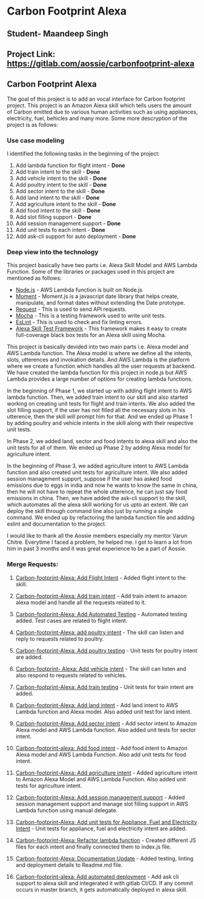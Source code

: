 # Carbon Footprint Alexa

## Student- Maandeep Singh
## Project Link: https://gitlab.com/aossie/carbonfootprint-alexa

## Carbon Footprint Alexa
The goal of this project is to add an vocal interface for Carbon footprint project. This project is an Amazon Alexa skill which tells users the amount of Carbon emitted due to various human activities such as using appliances, electricity, fuel, behicles and many more. Some more descryption of the project is as follows:

### Use case modeling

I identified the following tasks in the beginning of the project:
1. Add lambda function for flight intent - **Done**
2. Add train intent to the skill - **Done**
3. Add vehicle intent to the skill - **Done**
4. Add poultry intent to the skill - **Done**
5. Add sector intent to the skill - **Done**
6. Add land intent to the skill - **Done**
7. Add agriculture intent to the skill - **Done**
8. Add food intent to the skill - **Done**
9. Add slot filling support - **Done**
10. Add session management support - **Done**
11. Add unit tests fo each intent - **Done**
12. Add ask-cli support for auto deployment - **Done**

### Deep view into the technology
This project basically have two parts i.e. Alexa Skill Model and AWS Lambda Function. Some of the libraries or packages used in this project are mentioned as follows:
 * [Node.js]() - AWS Lambda function is built on Node.js
 * [Moment](https://momentjs.com/docs/) - Moment.js is a javascript date library that helps create, manipulate, and format dates without extending the Date prototype.
 * [Request](https://www.npmjs.com/package/request) - This is used to send API requests.
 * [Mocha](https://mochajs.org) - This is a testing framework used to write unit tests.
 * [EsLint](https://eslint.org) - This is used to check and fix linting errors.
 * [Alexa Skill Test Framework](https://www.npmjs.com/package/alexa-skill-test-framework) - This framework makes it easy to create full-coverage black box tests for an Alexa skill using Mocha.

This project is basically devided into two main parts i.e. Alexa model and AWS Lambda function. The Alexa model is where we define all the intents, slots, utterences and invokation details. And AWS Lambda is the platform where we create a function which handles all the user requests at backend. We have created the lambda function for this project in node.js but AWS Lambda provides a large number of options for creating lambda functions.

In the beginning of Phase 1, we started up with adding flight intent to AWS lambda function. Then, we added train intent to our skill and also started working on creating unit tests for flight and train intents. We also added the slot filling support, if the user has not filled all the necessary slots in his utterence, then the skill will prompt him for that. And we ended up Phase 1 by adding poultry and vehicle intents in the skill along with their respective unit tests.

In Phase 2, we added land, sector and food intents to alexa skill and also the unit tests for all of them. We ended up Phase 2 by adding Alexa model for agriculture intent.

In the beginning of Phase 3, we added agriculture intent to AWS Lambda function and also created unit tests for agriculture intent. We also added session management support, suppose if the user has asked food emissions due to eggs in india and now he wants to know the same in china, then he will not have to repeat the whole utterence, he can just say food emissions in china. Then, we have added the ask-cli support to the skill, which automates all the alexa skill working for us upto an extent. We can deploy the skill through command line also just by running a single command. We ended up by refactoring the lambda function file and adding eslint and documentation to the project.

I would like to thank all the Aossie members especially my mentor Varun Chitre. Everytime I faced a problem, he helped me. I got to learn a lot from him in past 3 months and it was great experience to be a part of Aossie.

### Merge Requests:
 1. [Carbon-footprint-Alexa: Add Flight Intent](https://gitlab.com/aossie/carbonfootprint-alexa/merge_requests/36) - Added flight intent to the skill.

 2. [Carbon-footprint-Alexa: Add train intent](https://gitlab.com/aossie/carbonfootprint-alexa/merge_requests/40) - Add train intent to amazon alexa model and handle all the requests related to it.

 3. [Carbon-footprint-Alexa: Add Automated Testing](https://gitlab.com/aossie/carbonfootprint-alexa/merge_requests/41) - Automated testing added. Test cases are related to flight intent.

 4. [Carbon-footprint-Alexa: add poultry intent](https://gitlab.com/aossie/carbonfootprint-alexa/merge_requests/43) - The skill can listen and reply to requests related to poultry.

 5. [Carbon-footprint-Alexa: Add poultry testing](https://gitlab.com/aossie/carbonfootprint-alexa/merge_requests/46) - Unit tests for poultry intent are added.

 6. [Carbon-footprint- Alexa: Add vehicle intent](https://gitlab.com/aossie/carbonfootprint-alexa/merge_requests/48) - The 
 skill can listen and also respond to requests related to vehicles. 

 7. [Carbon-footprint-Alexa: Add train testing](https://gitlab.com/aossie/carbonfootprint-alexa/merge_requests/49) - Unit tests for train intent are added.

 8. [Carbon-footprint-Alexa: Add land intent](https://gitlab.com/aossie/carbonfootprint-alexa/merge_requests/51) - Add land intent to AWS Lambda function and Alexa model. Also added unit test for land intent.

 9. [Carbon-footprint-Alexa: Add sector intent](https://gitlab.com/aossie/carbonfootprint-alexa/merge_requests/53) - Add sector intent to Amazon Alexa model and AWS Lambda function. Also added unit tests for sector intent.

 10. [Carbon-footprint-alexa: Add food intent](https://gitlab.com/aossie/carbonfootprint-alexa/merge_requests/54) - Add food intent to Amazon Alexa model and AWS Lambda Function. Also add unit tests for food intent. 

 11. [Carbon-footprint-Alexa: Add agriculture intent](https://gitlab.com/aossie/carbonfootprint-alexa/merge_requests/55) - Added agriculture intent to Amazon Alexa Model and AWS Lambda Function. Also added unit tests for agriculture intent.

 12. [Carbon-footprint-Alexa: Add session management support](https://gitlab.com/aossie/carbonfootprint-alexa/merge_requests/56) - Added session management support and manage slot filling support in AWS Lambda function using manual 
 delegate. 

 13. [Carbon-footprint-Alexa: Add unit tests for Appliance, Fuel and Electricity Intent](https://gitlab.com/aossie/carbonfootprint-alexa/merge_requests/57) - Unit tests for appliance, fuel and electricity intent are added.

 14. [Carbon-footprint-Alexa: Refactor lambda function](https://gitlab.com/aossie/carbonfootprint-alexa/merge_requests/60) - Created different JS files for each intent and finally connected them to index.js file.
 
 15. [Carbon-footprint-Alexa: Documentation Update](https://gitlab.com/aossie/carbonfootprint-alexa/merge_requests/61) - Added testing, linting and deployment details to Readme.md file.  

 16. [Carbon-footprint-alexa: Add automated deployment](https://gitlab.com/aossie/carbonfootprint-alexa/merge_requests/63) - Add ask cli support to alexa skill and integerated it with gitlab CI/CD. If any commit occurs in master branch, it gets automatically deployed in alexa skill.